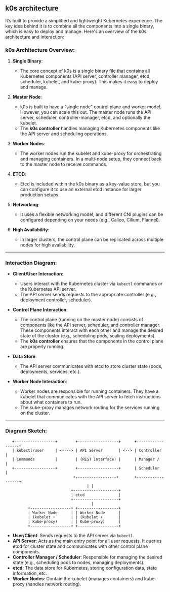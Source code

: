 
## k0s architecture 
It’s built to provide a simplified and lightweight Kubernetes experience. 
The key idea behind it is to combine all the components into a single binary, which is easy to deploy and manage. 
Here's an overview of the k0s architecture and interaction:

### **k0s Architecture Overview:**
1. **Single Binary**:
   - The core concept of k0s is a single binary file that contains all Kubernetes components (API server, controller manager, etcd, scheduler, kubelet, and kube-proxy). This makes it easy to deploy and manage.

2. **Master Node**:
   - k0s is built to have a "single node" control plane and worker model. However, you can scale this out. The master node runs the API server, scheduler, controller-manager, etcd, and optionally the kubelet.
   - The **k0s controller** handles managing Kubernetes components like the API server and scheduling operations.
   
3. **Worker Nodes**:
   - The worker nodes run the kubelet and kube-proxy for orchestrating and managing containers. In a multi-node setup, they connect back to the master node to receive commands.

4. **ETCD**:
   - Etcd is included within the k0s binary as a key-value store, but you can configure it to use an external etcd instance for larger production setups.

5. **Networking**:
   - It uses a flexible networking model, and different CNI plugins can be configured depending on your needs (e.g., Calico, Cilium, Flannel).

6. **High Availability**:
   - In larger clusters, the control plane can be replicated across multiple nodes for high availability.

---

### **Interaction Diagram**:

- **Client/User Interaction**:
   - Users interact with the Kubernetes cluster via `kubectl` commands or the Kubernetes API server.
   - The API server sends requests to the appropriate controller (e.g., deployment controller, scheduler).

- **Control Plane Interaction**:
   - The control plane (running on the master node) consists of components like the API server, scheduler, and controller manager. These components interact with each other and manage the desired state of the cluster (e.g., scheduling pods, scaling deployments).
   - The **k0s controller** ensures that the components in the control plane are properly running.

- **Data Store**:
   - The API server communicates with etcd to store cluster state (pods, deployments, services, etc.).
   
- **Worker Node Interaction**:
   - Worker nodes are responsible for running containers. They have a kubelet that communicates with the API server to fetch instructions about what containers to run.
   - The kube-proxy manages network routing for the services running on the cluster.

---

### **Diagram Sketch**:
```
   +------------------+        +------------------+      +------------------+
   | kubectl/user     | <----> | API Server       | <--> | Controller       |
   | Commands         |        | (REST Interface) |      | Manager /        |
   +------------------+        +------------------+      | Scheduler        |
                              +------------------+       +------------------+
                                    | |
                             +--------------------+ 
                             | etcd               | 
                             +--------------------+
                                      |
          +------------------+ +------------------+ 
          | Worker Node      | | Worker Node      | 
          | (kubelet +       | | (kubelet +       | 
          | Kube-proxy)      | | Kube-proxy)      |
          +------------------+ +------------------+
```


- **User/Client**: Sends requests to the API server via `kubectl`.
- **API Server**: Acts as the main entry point for all user requests. It queries etcd for cluster state and communicates with other control plane components.
- **Controller Manager / Scheduler**: Responsible for managing the desired state (e.g., scheduling pods to nodes, managing deployments).
- **etcd**: The data store for Kubernetes, storing configuration data, state information, etc.
- **Worker Nodes**: Contain the kubelet (manages containers) and kube-proxy (handles network routing).


